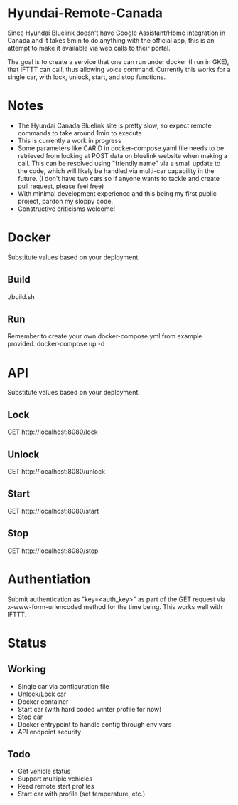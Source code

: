 # Hyundai-Remote-Canada
Since Hyundai Bluelink doesn't have Google Assistant/Home integration in Canada and it takes 5min to do anything with the official app, this is an attempt to make it available via web calls to their portal.

The goal is to create a service that one can run under docker (I run in GKE), that IFTTT can call, thus allowing voice command. Currently this works for a single car, with lock, unlock, start, and stop functions.

# Notes

- The Hyundai Canada Bluelink site is pretty slow, so expect remote commands to take around 1min to execute
- This is currently a work in progress
- Some parameters like CARID in docker-compose.yaml file needs to be retrieved from looking at POST data on bluelink website when making a call. This can be resolved using "friendly name" via a small update to the code, which will likely be handled via multi-car capability in the future. (I don't have two cars so if anyone wants to tackle and create pull request, please feel free)
- With minimal development experience and this being my first public project, pardon my sloppy code.
- Constructive criticisms welcome!

# Docker
Substitute values based on your deployment.
## Build
./build.sh
## Run
Remember to create your own docker-compose.yml from example provided.
docker-compose up -d

# API
Substitute values based on your deployment.
## Lock
GET http://localhost:8080/lock
## Unlock
GET http://localhost:8080/unlock
## Start
GET http://localhost:8080/start
## Stop
GET http://localhost:8080/stop

# Authentiation
Submit authentication as "key=<auth_key>" as part of the GET request via x-www-form-urlencoded method for the time being. This works well with IFTTT.

# Status
## Working
- Single car via configuration file
- Unlock/Lock car
- Docker container
- Start car (with hard coded winter profile for now)
- Stop car
- Docker entrypoint to handle config through env vars
- API endpoint security
## Todo
- Get vehicle status
- Support multiple vehicles
- Read remote start profiles
- Start car with profile (set temperature, etc.)

